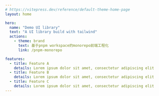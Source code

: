 ```yaml
---
# https://vitepress.dev/reference/default-theme-home-page
layout: home

hero:
  name: "Demo UI library"
  text: "A UI library build with tailwind"
  actions:
    - theme: brand
      text: 基于pnpm workspace的monorepo前端工程化
      link: /pnpm-monorepo

features:
  - title: Feature A
    details: Lorem ipsum dolor sit amet, consectetur adipiscing elit
  - title: Feature B
    details: Lorem ipsum dolor sit amet, consectetur adipiscing elit
  - title: Feature C
    details: Lorem ipsum dolor sit amet, consectetur adipiscing elit
---
```


